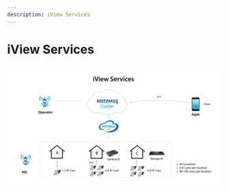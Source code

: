 ```yaml
---
description: iView Services
---
```


# iView Services

![](.gitbook/assets/ypcloud2018_page_24m.png)




